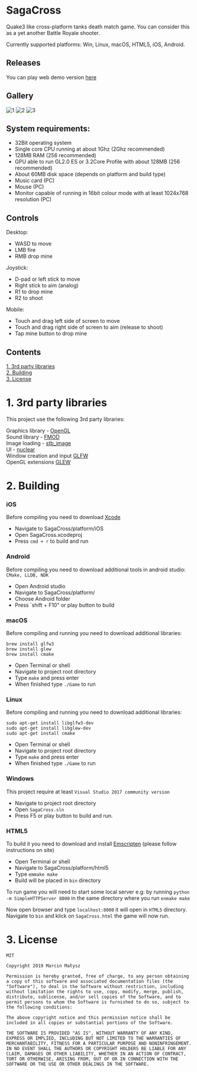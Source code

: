 # SagaCross

Quake3 like cross-platform tanks death match game. You can consider this as a yet another Battle Royale shooter. 

Currently supported platforms: Win, Linux, macOS, HTML5, iOS, Android.

## Releases

You can play web demo version [here](http://noxytrux.github.io/sagacross/)

## Gallery

![1](../master/screenshots/1.jpg)
![2](../master/screenshots/2.jpg)
![3](../master/screenshots/3.jpg)

## System requirements:

* 32Bit operating system 
* Single core CPU running at about 1Ghz (2Ghz recommended)
* 128MB RAM (256 recommended)
* GPU able to run GL2.0 ES or 3.2Core Profile with about 128MB (256 recommended)
* About 60MB disk space (depends on platform and build type)
* Music card (PC) 
* Mouse (PC)
* Monitor capable of running in 16bit colour mode with at least 1024x768 resolution (PC)

## Controls

Desktop:

* WASD to move
* LMB fire
* RMB drop mine

Joystick:

* D-pad or left stick to move
* Right stick to aim (analog)
* R1 to drop mine
* R2 to shoot 

Mobile:

* Touch and drag left side of screen to move  
* Touch and drag right side of screen to aim (release to shoot)
* Tap mine button to drop mine

## Contents
 
[1. 3rd party libraries](#1-3rd-party-libraries)  
[2. Building](#2-building)  
[3. License](#3-license)

# 1. 3rd party libraries

This project use the following 3rd party libraries:
  
Graphics library - [OpenGL](https://www.khronos.org/opengl)  
Sound library - [FMOD](https://www.fmod.com)  
Image loading - [stb_image](https://github.com/nothings/stb)  
UI - [nuclear](https://github.com/vurtun/nuklear)  
Window creation and input [GLFW](http://www.glfw.org)  
OpenGL extensions [GLEW](http://glew.sourceforge.net)

# 2. Building  

### iOS

Before compiling you need to download [Xcode](https://developer.apple.com/xcode/)

* Navigate to SagaCross/platform/iOS
* Open SagaCross.xcodeproj
* Press `cmd + r` to build and run

### Android

Before compiling you need to download additional tools in android studio: `CMake, LLDB, NDK`

* Open Android studio
* Navigate to SagaCross/platform/
* Choose Android folder
* Press `shift + F10" or play button to build 

### macOS

Before compiling and running you need to download additional libraries:

```
brew install glfw3
brew install glew
brew install cmake
```

* Open Terminal or shell
* Navigate to project root directory
* Type `make` and press enter
* When finished type `./Game` to run

### Linux

Before compiling and running you need to download additional libraries:

```
sudo apt-get install libglfw3-dev 
sudo apt-get install libglew-dev
sudo apt-get install cmake
```

* Open Terminal or shell
* Navigate to project root directory
* Type `make` and press enter
* When finished type `./Game` to run

### Windows

This project require at least `Visual Studio 2017 community version`  	 

* Navigate to project root directory
* Open `SagaCross.sln`
* Press F5 or play button to build and run.

### HTML5

To build it you need to download and install [Emscripten](http://kripken.github.io/emscripten-site/) (please follow instructions on site)

* Open Terminal or shell
* Navigate to SagaCross/platform/html5
* Type `emmake make` 
* Build will be placed in `bin` directory  

To run game you will need to start some local server e.g: by running `python -m SimpleHTTPServer 8000` in the same directory where you run `enmake make`  

Now open browser and type `localhost:8000` it will open in `HTML5` directory. Navigate to `bin` and klick on `SagaCross.html` the game will now run.
 
# 3. License

```
MIT

Copyright 2019 Marcin Małysz

Permission is hereby granted, free of charge, to any person obtaining a copy of this software and associated documentation files (the "Software"), to deal in the Software without restriction, including without limitation the rights to use, copy, modify, merge, publish, distribute, sublicense, and/or sell copies of the Software, and to permit persons to whom the Software is furnished to do so, subject to the following conditions:

The above copyright notice and this permission notice shall be included in all copies or substantial portions of the Software.

THE SOFTWARE IS PROVIDED "AS IS", WITHOUT WARRANTY OF ANY KIND, EXPRESS OR IMPLIED, INCLUDING BUT NOT LIMITED TO THE WARRANTIES OF MERCHANTABILITY, FITNESS FOR A PARTICULAR PURPOSE AND NONINFRINGEMENT. IN NO EVENT SHALL THE AUTHORS OR COPYRIGHT HOLDERS BE LIABLE FOR ANY CLAIM, DAMAGES OR OTHER LIABILITY, WHETHER IN AN ACTION OF CONTRACT, TORT OR OTHERWISE, ARISING FROM, OUT OF OR IN CONNECTION WITH THE SOFTWARE OR THE USE OR OTHER DEALINGS IN THE SOFTWARE.
